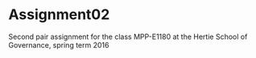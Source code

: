 # Assignment02
Second pair assignment for the class MPP-E1180 at the Hertie School of Governance, spring term 2016
